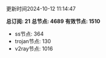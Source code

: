 更新时间2024-10-12 11:14:47

**总订阅: 21**
**总节点: 4689**
**有效节点: 1510**
- ss节点: 364
- trojan节点: 130
- v2ray节点: 1016
